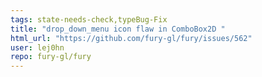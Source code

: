 ```yaml
---
tags: state-needs-check,typeBug-Fix
title: "drop_down_menu icon flaw in ComboBox2D "
html_url: "https://github.com/fury-gl/fury/issues/562"
user: lej0hn
repo: fury-gl/fury
---
```


